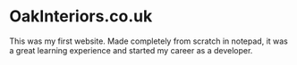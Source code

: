 # OakInteriors.co.uk

This was my first website. Made completely from scratch in notepad, it was a great learning experience and started my career as a developer.
